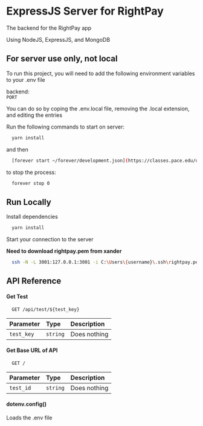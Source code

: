
# ExpressJS Server for RightPay

The backend for the RightPay app

Using NodeJS, ExpressJS, and MongoDB


## For server use only, not local

To run this project, you will need to add the following environment variables to your .env file

backend:\
`PORT`

You can do so by coping the .env.local file, removing the .local extension, and editing the entries

Run the following commands to start on server:

```bash
  yarn install
```

and then

```bash
  [forever start ~/forever/development.json](https://classes.pace.edu/d2l/lms/dropbox/user/folder_submit_files.d2l?db=221645&grpid=390223&isprv=0&bp=0&ou=379797)
```

to stop the process:

```bash
  forever stop 0
```

## Run Locally

Install dependencies

```bash
  yarn install
```

Start your connection to the server

**Need to download rightpay.pem from xander**

```bash
  ssh -N -L 3001:127.0.0.1:3001 -i C:\Users\{username}\.ssh\rightpay.pem bitnami@54.146.229.213
```

## API Reference

#### Get Test

```http
  GET /api/test/${test_key}
```

| Parameter  | Type     | Description  |
| :--------  | :------- | :----------- |
| `test_key` | `string` | Does nothing |

#### Get Base URL of API

```http
  GET /
```

| Parameter  | Type     | Description  |
| :--------  | :------- | :----------- |
| `test_id`  | `string` | Does nothing |

#### dotenv.config()

Loads the .env file

